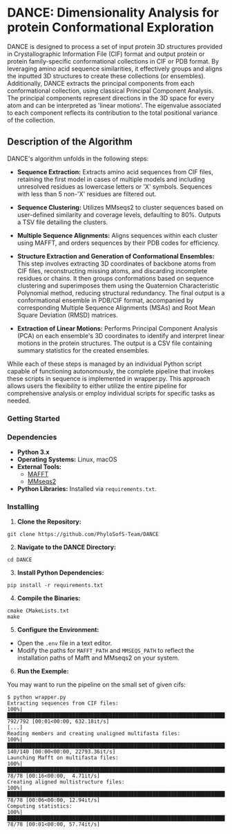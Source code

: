 # DANCE: Dimensionality Analysis for protein Conformational Exploration

DANCE is designed to process a set of input protein 3D structures provided in Crystallographic Information File (CIF) format and output protein or protein family-specific conformational collections in CIF or PDB format. By leveraging amino acid sequence similarities, it effectively groups and aligns the inputted 3D structures to create these collections (or ensembles). Additionally, DANCE extracts the principal components from each conformational collection, using classical Principal Component Analysis. The principal components represent directions in the 3D space for every atom and can be interpreted as 'linear motions'. The eigenvalue associated to each component reflects its contribution to the total positional variance of the collection.

## Description of the Algorithm

DANCE's algorithm unfolds in the following steps:

- **Sequence Extraction:** Extracts amino acid sequences from CIF files, retaining the first model in cases of multiple models and including unresolved residues as lowercase letters or 'X' symbols. Sequences with less than 5 non-'X' residues are filtered out.

- **Sequence Clustering:** Utilizes MMseqs2 to cluster sequences based on user-defined similarity and coverage levels, defaulting to 80%. Outputs a TSV file detailing the clusters.

- **Multiple Sequence Alignments:** Aligns sequences within each cluster using MAFFT, and orders sequences by their PDB codes for efficiency.

- **Structure Extraction and Generation of Conformational Ensembles:** This step involves extracting 3D coordinates of backbone atoms from CIF files, reconstructing missing atoms, and discarding incomplete residues or chains. It then groups conformations based on sequence clustering and superimposes them using the Quaternion Characteristic Polynomial method, reducing structural redundancy. The final output is a conformational ensemble in PDB/CIF format, accompanied by corresponding Multiple Sequence Alignments (MSAs) and Root Mean Square Deviation (RMSD) matrices.

- **Extraction of Linear Motions:** Performs Principal Component Analysis (PCA) on each ensemble's 3D coordinates to identify and interpret linear motions in the protein structures. The output is a CSV file containing summary statistics for the created ensembles.


While each of these steps is managed by an individual Python script capable of functioning autonomously, the complete pipeline that invokes these scripts in sequence is implemented in wrapper.py. This approach allows users the flexibility to either utilize the entire pipeline for comprehensive analysis or employ individual scripts for specific tasks as needed.

### Getting Started

### Dependencies

- **Python 3.x**
- **Operating Systems:** Linux, macOS
- **External Tools:**
  - [MAFFT](https://mafft.cbrc.jp/alignment/software/)
  - [MMseqs2](https://github.com/soedinglab/MMseqs2)
- **Python Libraries:** Installed via `requirements.txt`.

### Installing

1. **Clone the Repository:**
```
git clone https://github.com/PhyloSofS-Team/DANCE
```

2. **Navigate to the DANCE Directory:**
```
cd DANCE
```  
3. **Install Python Dependencies:**
```
pip install -r requirements.txt
```  
4. **Compile the Binaries:**
```
cmake CMakeLists.txt
make
```
5. **Configure the Environment:**

- Open the `.env` file in a text editor.
- Modify the paths for `MAFFT_PATH` and `MMSEQS_PATH` to reflect the installation paths of Mafft and MMseqs2 on your system.

6. **Run the Exemple:**

You may want to run the pipeline on the small set of given cifs:
```
$ python wrapper.py
Extracting sequences from CIF files:
100%|█████████████████████████████████████████████████████████████████████████████████████████████████████| 792/792 [00:01<00:00, 632.18it/s]
[...]
Reading members and creating unaligned multifasta files:
100%|█████████████████████████████████████████████████████████████████████████████████████████████████████| 140/140 [00:00<00:00, 22793.36it/s]
Launching Mafft on multifasta files:
100%|█████████████████████████████████████████████████████████████████████████████████████████████████████| 78/78 [00:16<00:00,  4.71it/s]
Creating aligned multistructure files:
100%|█████████████████████████████████████████████████████████████████████████████████████████████████████| 78/78 [00:06<00:00, 12.94it/s]
Computing statistics:
100%|█████████████████████████████████████████████████████████████████████████████████████████████████████| 78/78 [00:01<00:00, 57.74it/s]
```
